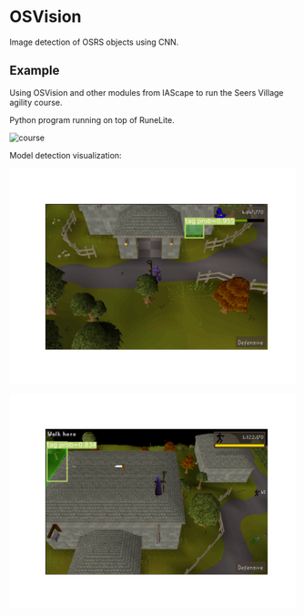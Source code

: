 # OSVision

Image detection of OSRS objects using CNN.

## Example

Using OSVision and other modules from IAScape to run the Seers Village agility course.

Python program running on top of RuneLite.

![course](files/course.gif)

Model detection visualization:

![obs1](files/fig1.png)

![obs2](files/fig2.png)
